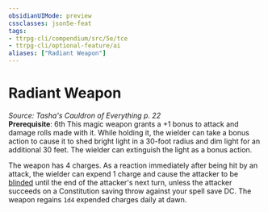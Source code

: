 ```yaml
---
obsidianUIMode: preview
cssclasses: json5e-feat
tags:
- ttrpg-cli/compendium/src/5e/tce
- ttrpg-cli/optional-feature/ai
aliases: ["Radiant Weapon"]
---
```

# Radiant Weapon
*Source: Tasha's Cauldron of Everything p. 22*  
**Prerequisite**: 6th
This magic weapon grants a +1 bonus to attack and damage rolls made with it. While holding it, the wielder can take a bonus action to cause it to shed bright light in a 30-foot radius and dim light for an additional 30 feet. The wielder can extinguish the light as a bonus action.

The weapon has 4 charges. As a reaction immediately after being hit by an attack, the wielder can expend 1 charge and cause the attacker to be [blinded](2-Mechanics/CLI/rules/conditions.md#Blinded) until the end of the attacker's next turn, unless the attacker succeeds on a Constitution saving throw against your spell save DC. The weapon regains `1d4` expended charges daily at dawn.